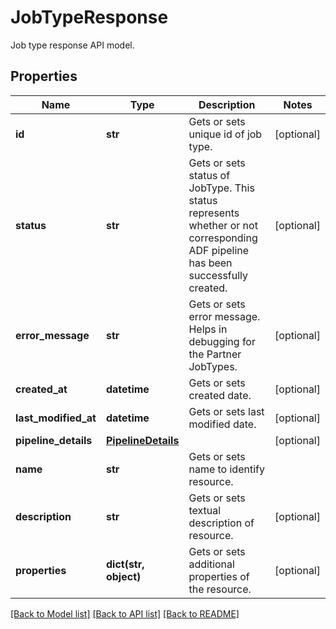 # JobTypeResponse

Job type response API model.
## Properties
Name | Type | Description | Notes
------------ | ------------- | ------------- | -------------
**id** | **str** | Gets or sets unique id of job type. | [optional] 
**status** | **str** | Gets or sets status of JobType.  This status represents whether or not corresponding ADF pipeline has been successfully created. | [optional] 
**error_message** | **str** | Gets or sets error message.  Helps in debugging for the Partner JobTypes. | [optional] 
**created_at** | **datetime** | Gets or sets created date. | [optional] 
**last_modified_at** | **datetime** | Gets or sets last modified date. | [optional] 
**pipeline_details** | [**PipelineDetails**](PipelineDetails.md) |  | [optional] 
**name** | **str** | Gets or sets name to identify resource. | 
**description** | **str** | Gets or sets textual description of resource. | [optional] 
**properties** | **dict(str, object)** | Gets or sets additional properties of the resource. | [optional] 

[[Back to Model list]](../README.md#documentation-for-models) [[Back to API list]](../README.md#documentation-for-api-endpoints) [[Back to README]](../README.md)


